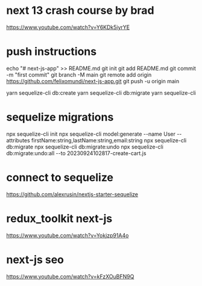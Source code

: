 
# next 13 crash course by brad 
https://www.youtube.com/watch?v=Y6KDk5iyrYE

# push instructions

echo "# next-js-app" >> README.md
git init
git add README.md
git commit -m "first commit"
git branch -M main
git remote add origin https://github.com/felixomundi/next-js-app.git
git push -u origin main

yarn sequelize-cli db:create
yarn sequelize-cli db:migrate
yarn sequelize-cli 

# sequelize migrations
npx sequelize-cli init
npx sequelize-cli model:generate --name User --attributes firstName:string,lastName:string,email:string
npx sequelize-cli db:migrate
npx sequelize-cli db:migrate:undo
npx sequelize-cli db:migrate:undo:all --to 20230924102817-create-cart.js

# connect to sequelize
https://github.com/alexrusin/nextjs-starter-sequelize

# redux_toolkit next-js
https://www.youtube.com/watch?v=Yokjzp91A4o

# next-js seo
https://www.youtube.com/watch?v=kFzXOuBFN9Q